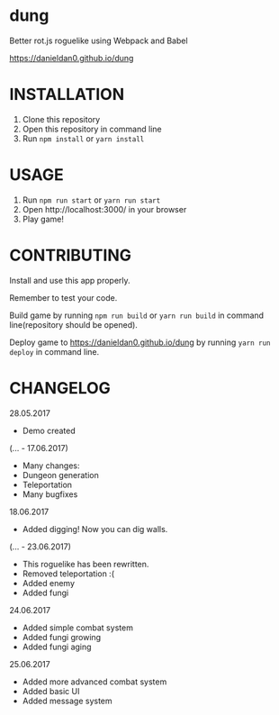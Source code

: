 # dung
Better rot.js roguelike using Webpack and Babel

https://danieldan0.github.io/dung

# INSTALLATION

 1. Clone this repository
 2. Open this repository in command line
 3. Run `npm install` or `yarn install`

# USAGE

 1. Run `npm run start` or `yarn run start`
 2. Open http://localhost:3000/ in your browser
 3. Play game!

# CONTRIBUTING

Install and use this app properly.

Remember to test your code.

Build game by running `npm run build` or `yarn run build` in command line(repository should be opened).

Deploy game to https://danieldan0.github.io/dung by running `yarn run deploy` in command line.

# CHANGELOG

28.05.2017
 - Demo created

(... - 17.06.2017)
 - Many changes:
  - Dungeon generation
  - Teleportation
  - Many bugfixes

18.06.2017
 - Added digging! Now you can dig walls.

(... - 23.06.2017)
 - This roguelike has been rewritten.
 - Removed teleportation :(
 - Added enemy
 - Added fungi

24.06.2017
 - Added simple combat system
 - Added fungi growing
 - Added fungi aging

25.06.2017
 - Added more advanced combat system
 - Added basic UI
 - Added message system
